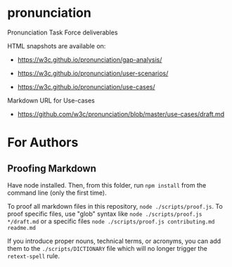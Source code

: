 # pronunciation
Pronunciation Task Force deliverables

HTML snapshots are available on:
* https://w3c.github.io/pronunciation/gap-analysis/

* https://w3c.github.io/pronunciation/user-scenarios/

* https://w3c.github.io/pronunciation/use-cases/

Markdown URL for Use-cases

* https://github.com/w3c/pronunciation/blob/master/use-cases/draft.md

# For Authors

## Proofing Markdown

Have node installed. Then, from this folder, run `npm install` from the command line (only the first time).

To proof all markdown files in this repository, `node ./scripts/proof.js`. To proof specific files, use "glob" syntax like `node ./scripts/proof.js */draft.md` or a specific files `node ./scripts/proof.js contributing.md readme.md`

If you introduce proper nouns, technical terms, or acronyms, you can add them to the `./scripts/DICTIONARY` file which will no longer trigger the `retext-spell` rule.